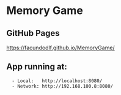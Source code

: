 # Memory Game

## GitHub Pages

https://facundodlf.github.io/MemoryGame/


## App running at:
```
  - Local:   http://localhost:8080/
  - Network: http://192.168.100.8:8080/
```